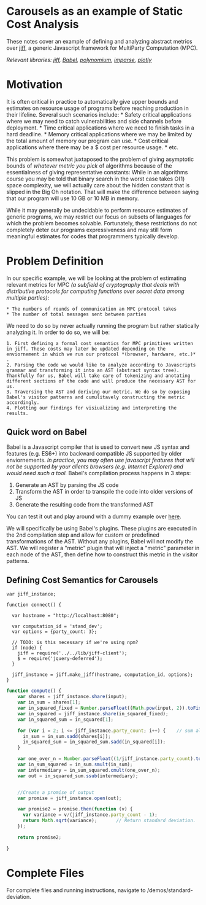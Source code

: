 # Carousels as an example of Static Cost Analysis

  These notes cover an example of defining and analyzing abstract metrics over [jiff](https://multiparty.org/jiff/docs/jsdoc/), a generic Javascript framework for MultiParty Computation (MPC).

*Relevant libraries: [jiff](https://multiparty.org/jiff/docs/jsdoc/), [Babel](https://babeljs.io/), [polynomium](https://github.com/lapets/polynomium/), [imparse](https://github.com/lapets/imparse), [plotly](https://plot.ly/javascript/)*

# Motivation

  It is often critical in practice to automatically give upper bounds and estimates on resource usage of programs before reaching production in their lifeline.
Several such scenarios include:
    * Safety critical applications where we may need to catch vulnerabilities and side channels before deployment.
    * Time critical applications where we need to finish tasks in a hard deadline.
    * Memory critical applications where we may be limited by the total amount of memory our program can use.
    * Cost critical applications where there may be a $ cost per resource usage.
    * etc.

  This problem is somewhat juxtaposed to the problem of giving asymptotic bounds of *whatever metric you pick* of algorithms because of the essentialness of giving representative constants:
    While in an algorithms course you may be told that binary search in the worst case takes O(1) space complexity, we will actually care about the hidden constant that is slipped in the Big Oh notation. That will make the difference between saying that our program will use 10 GB or 10 MB in memory.

  While it may generally be undecidable to perform resource estimates of generic programs, we may restrict our focus on subsets of languages for which the problem becomes solvable. Fortunately, these restrictions do not completely deter our programs expressiveness and may still form meaningful estimates for codes that programmers typically develop.

# Problem Definition

  In our specific example, we will be looking at the problem of estimating relevant metrics for MPC *(a subfield of cryptography that deals with distributive protocols for computing functions over secret data among multiple parties)*:

    * The numbers of rounds of communication an MPC protocol takes
    * The number of total messages sent between parties

  We need to do so by never actually running the program but rather statically analyzing it. In order to do so, we will be:

    1. First defining a formal cost semantics for MPC primitives written in jiff. These costs may later be updated depending on the enviornement in which we run our protocol *(browser, hardware, etc.)* .
    2. Parsing the code we would like to analyze according to Javascripts grammar and transforming it into an AST (abstract syntax tree). Thankfully for us, Babel will take care of tokenizing and anotating different sections of the code and will produce the necessary AST for us.
    3. Traversing the AST and deriving our metric. We do so by exposing Babel's visitor patterns and cumulitavely constructing the metric accordingly.
    4. Plotting our findings for visiualizing and interpreting the results.


## Quick word on Babel

Babel is a Javascript compiler that is used to convert new JS syntax and features (e.g. ES6+) into backward compatible JS supported by older enviornements. *In practice, you may often use javascript features that will not be supported by your clients browsers (e.g. Internet Explorer) and would need such a tool.* Babel's compilation process happens in 3 steps:

 1. Generate an AST by parsing the JS code
 2. Transform the AST in order to transpile the code into older versions of JS
 3. Generate the resulting code from the transformed AST

You can test it out and play around with a dummy example over [here](https://babeljs.io/repl/#?babili=false&browsers=&build=&builtIns=false&spec=false&loose=false&code_lz=NoRgNABATJDMC6A6AtgQwA4ApMDsCUEAvAHwQ4QDUEIeAUEA&debug=false&forceAllTransforms=false&shippedProposals=false&circleciRepo=&evaluate=false&fileSize=false&timeTravel=false&sourceType=module&lineWrap=true&presets=es2015%2Creact%2Cstage-2&prettier=false&targets=&version=7.6.0&externalPlugins=).

We will specifically be using Babel's plugins. These plugins are executed in the 2nd compilation step and allow for custom or predefined transformations of the AST. Without any plugins, Babel will not modify the AST. We will register a "metric" plugin that will inject a "metric" parameter in each node of the AST, then define how to construct this metric in the visitor patterns.




## Defining Cost Semantics for Carousels

```neptune[title=Party&nbsp1]
var jiff_instance;

function connect() {

  var hostname = "http://localhost:8080";

  var computation_id = 'stand_dev';
  var options = {party_count: 3};

  // TODO: is this necessary if we're using npm?
  if (node) {
    jiff = require('../../lib/jiff-client');
    $ = require('jquery-deferred');
  }

  jiff_instance = jiff.make_jiff(hostname, computation_id, options);
}
```

```javascript
function compute() {
    var shares = jiff_instance.share(input);
    var in_sum = shares[1];
    var in_squared_fixed = Number.parseFloat((Math.pow(input, 2)).toFixed(2)); //convert input^2 to fixed point number
    var in_squared = jiff_instance.share(in_squared_fixed);
    var in_squared_sum = in_squared[1];

    for (var i = 2; i <= jiff_instance.party_count; i++) {    // sum all inputs and sum all inputs squared
      in_sum = in_sum.sadd(shares[i]);
      in_squared_sum = in_squared_sum.sadd(in_squared[i]);
    }

    var one_over_n = Number.parseFloat((1/jiff_instance.party_count).toFixed(2)); // convert 1/n to fixed point number
    var in_sum_squared = in_sum.smult(in_sum);
    var intermediary = in_sum_squared.cmult(one_over_n);
    var out = in_squared_sum.ssub(intermediary);


    //Create a promise of output
    var promise = jiff_instance.open(out);

    var promise2 = promise.then(function (v) {
      var variance = v/(jiff_instance.party_count - 1);
      return Math.sqrt(variance);       // Return standard deviation.
    });

    return promise2;

}
```


# Complete Files

For complete files and running instructions, navigate to /demos/standard-deviation.
